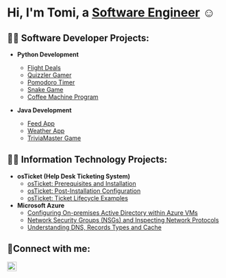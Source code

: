 <h1>Hi, I'm Tomi, a <a href="https://www.linkedin.com/in/tomisalami/">Software Engineer</a> ☺</h1>

<h2>👨‍💻 Software Developer Projects:</h2>
  
- <b>Python Development</b>
  - [Flight Deals](https://github.com/tomie-s/day-39-flight-deals)
  - [Quizzler Gamer](https://github.com/tomie-s/day-34-quizzler-app)
  - [Pomodoro Timer](https://github.com/tomie-s/day-28-pomodoro-program)
  - [Snake Game](https://github.com/tomie-s/day-20-snake-game)
  - [Coffee Machine Program](https://github.com/tomie-s/day-16-python-coding/tree/master)

- <b>Java Development</b>
  - [Feed App](https://github.com/AcademyCapstones/cohort-7-feedapp-backend-tomie-s)
  - [Weather App](https://github.com/AcademyCapstones/cohort-7-weatherapp-capstone-c7-s1-team-09)
  - [TriviaMaster Game](https://github.com/AcademyCapstones/cohort-7-individual-project-tomie-s)

<h2>👨‍💻 Information Technology Projects:</h2>

- <b>osTicket (Help Desk Ticketing System)</b>
  - [osTicket: Prerequisites and Installation](https://github.com/tomie-s/osticket-prereqs)
  - [osTicket: Post-Installation Configuration](https://github.com/tomie-s/osticket-config)
  - [osTicket: Ticket Lifecycle Examples](https://github.com/tomie-s/osticket-lifecycle)
- <b>Microsoft Azure</b>
  - [Configuring On-premises Active Directory within Azure VMs](https://github.com/tomie-s/ad-config)
  - [Network Security Groups (NSGs) and Inspecting Network Protocols](https://github.com/tomie-s/azure-nsgs)
  - [Understanding DNS, Records Types and Cache](https://github.com/tomie-s/azure-dns)

<h2>🤳Connect with me:</h2>

[<img align="left" alt="tomi_linkedin | LinkedIn" width="22px" src="https://cdn.jsdelivr.net/npm/simple-icons@v3/icons/linkedin.svg" />][linkedin]

[linkedin]: https://www.linkedin.com/in/tomisalami/
